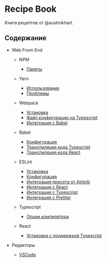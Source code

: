 # Recipe Book

Книга рецептов от @austrokhart.

## Содержание

- Web Front-End

  - NPM
    - [Пакеты](web-front-end/npm/packages.md)
  
  - Yarn
    - [Использование](web-front-end/yarn/usage.md)
    - [Проблемы](web-front-end/yarn/issues.md)

  - Webpack
    - [Установка](web-front-end/webpack/install.md)
    - [Файл конфигурации на Typescript](web-front-end/webpack/configuration-typescript.md)
    - [Интеграция с Babel](web-front-end/webpack/integration-babel.md)

  - Babel
    - [Конфигурация](web-front-end/babel/configuration.md)
    - [Транспиляция кода Typescript](web-front-end/babel/transpilation-typescript.md)
    - [Транспиляция кода React](web-front-end/babel/transpilation-react.md)

  - ESLint
    - [Установка](web-front-end/eslint/install.md)
    - [Конфигурация](web-front-end/eslint/configuration.md)
    - [Интеграция пресета от Airbnb](web-front-end/eslint/integration-airbnb.md)
    - [Интеграция с React](web-front-end/eslint/integration-react.md)
    - [Интеграция с Typescript](web-front-end/eslint/integration-typescript.md)
    - [Интеграция с Prettier](web-front-end/eslint/integration-prettier.md)

  - Typescript
    - [Опции компилятора](web-front-end/typescript/compiler-options.md)
  
  - React
    - [Установка с поддержкой Typescript](web-front-end/react/install-typescript.md)

- Редакторы

  - [VSCode](editors/vscode.md)
